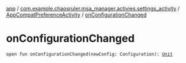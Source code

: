 [app](../../index.md) / [com.example.chaosruler.msa_manager.activies.settings_activity](../index.md) / [AppCompatPreferenceActivity](index.md) / [onConfigurationChanged](.)

# onConfigurationChanged

`open fun onConfigurationChanged(newConfig: Configuration): `[`Unit`](https://kotlinlang.org/api/latest/jvm/stdlib/kotlin/-unit/index.html)